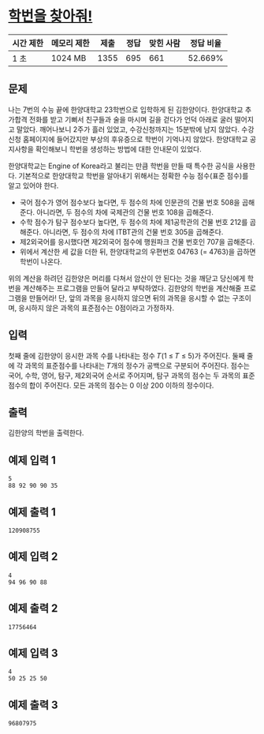 # [학번을 찾아줘!](https://www.acmicpc.net/problem/29807)

| 시간 제한 | 메모리 제한 | 제출 | 정답 | 맞힌 사람 | 정답 비율 |
| --- | --- | --- | --- | --- | --- |
| 1 초 | 1024 MB | 1355 | 695 | 661 | 52.669% |

## 문제

나는 7번의 수능 끝에 한양대학교 23학번으로 입학하게 된 김한양이다. 한양대학교 추가합격 전화를 받고 기뻐서 친구들과 술을 마시며 길을 걷다가 언덕 아래로 굴러 떨어지고 말았다. 깨어나보니 2주가 흘러 있었고, 수강신청까지는 15분밖에 남지 않았다. 수강신청 홈페이지에 들어갔지만 부상의 후유증으로 학번이 기억나지 않았다. 한양대학교 공지사항을 확인해보니 학번을 생성하는 방법에 대한 안내문이 있었다.

한양대학교는 Engine of Korea라고 불리는 만큼 학번을 만들 때 특수한 공식을 사용한다. 기본적으로 한양대학교 학번을 알아내기 위해서는 정확한 수능 점수(표준 점수)를 알고 있어야 한다.

- 국어 점수가 영어 점수보다 높다면, 두 점수의 차에 인문관의 건물 번호 508을 곱해준다. 아니라면, 두 점수의 차에 국제관의 건물 번호 108을 곱해준다.
- 수학 점수가 탐구 점수보다 높다면, 두 점수의 차에 제1공학관의 건물 번호 212를 곱해준다. 아니라면, 두 점수의 차에 ITBT관의 건물 번호 305을 곱해준다.
- 제2외국어를 응시했다면 제2외국어 점수에 행원파크 건물 번호인 707을 곱해준다.
- 위에서 계산한 세 값을 더한 뒤, 한양대학교의 우편번호 04763 (= 4763)을 곱하면 학번이 나온다.

위의 계산을 하려던 김한양은 머리를 다쳐서 암산이 안 된다는 것을 깨닫고 당신에게 학번을 계산해주는 프로그램을 만들어 달라고 부탁하였다. 김한양의 학번을 계산해줄 프로그램을 만들어라! 단, 앞의 과목을 응시하지 않으면 뒤의 과목을 응시할 수 없는 구조이며, 응시하지 않은 과목의 표준점수는 0점이라고 가정하자.

## 입력

첫째 줄에 김한양이 응시한 과목 수를 나타내는 정수 𝑇(1 ≤ 𝑇 ≤ 5)가 주어진다. 둘째 줄에 각 과목의 표준점수를 나타내는 𝑇개의 정수가 공백으로 구분되어 주어진다. 점수는 국어, 수학, 영어, 탐구, 제2외국어 순서로 주어지며, 탐구 과목의 점수는 두 과목의 표준점수의 합이 주어진다. 모든 과목의 점수는 0 이상 200 이하의 정수이다.

## 출력

김한양의 학번을 출력한다.

## 예제 입력 1

```
5
88 92 90 90 35

```

## 예제 출력 1

```
120908755

```

## 예제 입력 2

```
4
94 96 90 88

```

## 예제 출력 2

```
17756464

```

## 예제 입력 3

```
4
50 25 25 50

```

## 예제 출력 3

```
96807975
```
